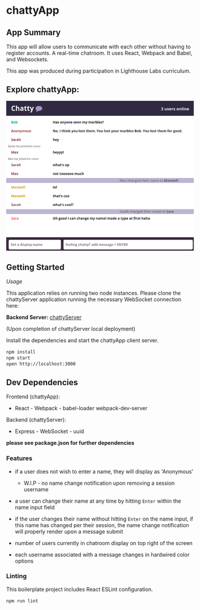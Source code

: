 # chattyApp

## App Summary

This app will allow users to communicate with each other without having to register accounts. A real-time chatroom. It uses React, Webpack and Babel, and Websockets. 

This app was produced during participation in Lighthouse Labs curriculum.

## Explore chattyApp:

!['Chatroom in Action'](https://github.com/jo-wood/chattyApp/blob/master/docs/chatroom_example.png)

## Getting Started

*Usage*

This application relies on running two node instances. Please clone the chattyServer application running the necessary WebSocket connection here:

**Backend Server:**
[chattyServer](https://github.com/jo-wood/chattyApp-server)

(Upon completion of chattyServer local deployment)

Install the dependencies and start the chattyApp client server.

```
npm install
npm start
open http://localhost:3000
```

## Dev Dependencies

Frontend (chattyApp):

* React - Webpack - babel-loader webpack-dev-server

Backend (chattyServer):

* Express - WebSocket - uuid

**please see package.json for further dependencies**

### Features

* if a user does not wish to enter a name, they will display as 'Anonymous'
  * W.I.P - no name change notification upon removing a session username

* a user can change their name at any time by hitting `Enter` within the name input field

* if the user changes their name without hitting `Enter` on the name input, if this name has changed per their session, the name change notification will properly render upon a message submit

* number of users currently in chatroom display on top right of the screen

* each username associated with a message changes in hardwired color options

### Linting

This boilerplate project includes React ESLint configuration.

```
npm run lint
```
